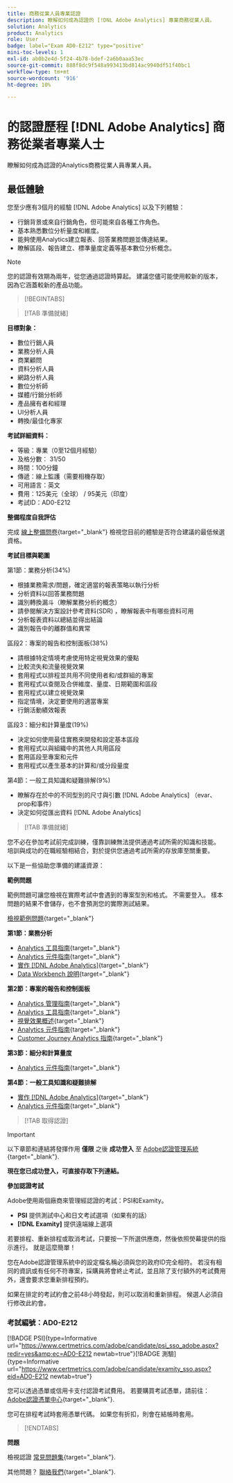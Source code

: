 ```yaml
---
title: 商務從業人員專業認證
description: 瞭解如何成為認證的 [!DNL Adobe Analytics] 專業商務從業人員。
solution: Analytics
product: Analytics
role: User
badge: label="Exam AD0-E212" type="positive"
mini-toc-levels: 1
exl-id: ab0b2e4d-5f24-4b78-bdef-2a6b0aaa53ec
source-git-commit: 888f8dc9f548a993413bd814ac9940df51f40bc1
workflow-type: tm+mt
source-wordcount: '916'
ht-degree: 10%

---
```


# 的認證歷程 [!DNL Adobe Analytics] 商務從業者專業人士

瞭解如何成為認證的Analytics商務從業人員專業人員。

## 最低體驗

您至少應有3個月的經驗 [!DNL Adobe Analytics] 以及下列體驗：

* 行銷背景或來自行銷角色，但可能來自各種工作角色。
* 基本熟悉數位分析量度和維度。
* 能夠使用Analytics建立報表、回答業務問題並傳達結果。
* 瞭解區段、報告建立、標準量度定義等基本數位分析概念。

>[!NOTE]
>
>您的認證有效期為兩年，從您通過認證時算起。 建議您儘可能使用較新的版本，因為它涵蓋較新的產品功能。

>[!BEGINTABS]

>[!TAB 準備就緒]

**目標對象：**

* 數位行銷人員
* 業務分析人員
* 商業顧問
* 資料分析人員
* 網路分析人員
* 數位分析師
* 媒體/行銷分析師
* 產品擁有者和經理
* UI分析人員
* 轉換/最佳化專家

**考試詳細資料：**

* 等級：專業（0至12個月經驗）
* 及格分數： 31/50
* 時間：100分鐘
* 傳遞：線上監護（需要相機存取）
* 可用語言：英文
* 費用：125美元（全球） / 95美元（印度）
* 考試ID：AD0-E212

**整備程度自我評估**

完成 [線上整備問卷](https://scorpion.caveon.com/launchpad/ad-q-e129-readiness-questionnaire-for-adobe-aem-assets-developer-professional-exam-copy-w9tako/ad-q-e212-readiness-questionnaire-for-adobe-analytics-business-practitioner-professional-exam){target="_blank"} 檢視您目前的體驗是否符合建議的最低候選資格。

**考試目標與範圍**

第1節：業務分析(34%)

* 根據業務需求/問題，確定適當的報表策略以執行分析
* 分析資料以回答業務問題
* 識別轉換漏斗（瞭解業務分析的概念）
* 請參閱解決方案設計參考資料(SDR) ，瞭解報表中有哪些資料可用
* 分析報表資料以總結並得出結論
* 識別報告中的離群值和異常

區段2：專案的報告和控制面板(38%)

* 請根據特定情境考慮使用特定視覺效果的優點
* 比較流失和流量視覺效果
* 套用程式以排程並共用不同使用者和/或群組的專案
* 套用程式以查閱及合併維度、量度、日期範圍和區段
* 套用程式以建立視覺效果
* 指定情境，決定要使用的適當專案
* 行銷活動績效報表

區段3：細分和計算量度(19%)

* 決定如何使用最佳實務來開發和設定基本區段
* 套用程式以與組織中的其他人共用區段
* 套用區段至專案和元件
* 套用程式以產生基本的計算和/或分段量度

第4節：一般工具知識和疑難排解(9%)

* 瞭解存在於中的不同型別的尺寸與引數 [!DNL Adobe Analytics] （evar、prop和事件）
* 決定如何從匯出資料 [!DNL Adobe Analytics]

>[!TAB 準備就緒]

您不必在參加考試前完成訓練，僅靠訓練無法提供通過考試所需的知識和技能。 培訓與成功的在職經驗相結合，對於提供您通過考試所需的存放庫至關重要。

以下是一些協助您準備的建議資源：

**範例問題**

範例問題可讓您檢視在實際考試中會遇到的專案型別和格式。 不需要登入。 樣本問題的結果不會儲存，也不會預測您的實際測試結果。

[檢視範例問題](https://scorpion.caveon.com/launchpad/ad0-e212-adobe-analytics-business-practitioner-professional-copy-th4xdu){target="_blank"}

**第1節：業務分析**

* [Analytics 工具指南](https://experienceleague.adobe.com/docs/analytics/analyze/home.html){target="_blank"}
* [Analytics 元件指南](https://experienceleague.adobe.com/docs/analytics/components/home.html?lang=zh-Hant){target="_blank"}
* [實作 [!DNL Adobe Analytics]](https://experienceleague.adobe.com/docs/analytics/implementation/home.html?lang=zh-Hant){target="_blank"}
* [Data Workbench 說明](https://experienceleague.adobe.com/docs/data-workbench/using/home.html?lang=zh-Hant){target="_blank"}

**第2節：專案的報告和控制面板**

* [Analytics 管理指南](https://experienceleague.adobe.com/docs/analytics/admin/home.html?lang=zh-Hant){target="_blank"}
* [Analytics 工具指南](https://experienceleague.adobe.com/docs/analytics/analyze/home.html){target="_blank"}
* [視覺效果概述](https://experienceleague.adobe.com/docs/analytics/analyze/analysis-workspace/visualizations/freeform-analysis-visualizations.html#quick-viz){target="_blank"}
* [Analytics 元件指南](https://experienceleague.adobe.com/docs/analytics/components/home.html?lang=zh-Hant){target="_blank"}
* [Customer Journey Analytics 指南](https://experienceleague.adobe.com/docs/analytics-platform/using/cja-landing.html){target="_blank"}

**第3節：細分和計算量度**

* [Analytics 元件指南](https://experienceleague.adobe.com/docs/analytics/components/home.html?lang=zh-Hant){target="_blank"}

**第4節：一般工具知識和疑難排解**

* [實作 [!DNL Adobe Analytics]](https://experienceleague.adobe.com/docs/analytics/implementation/home.html?lang=zh-Hant){target="_blank"}
* [Analytics 元件指南](https://experienceleague.adobe.com/docs/analytics/components/home.html?lang=zh-Hant){target="_blank"}

>[!TAB 取得認證]

>[!IMPORTANT]
>
>以下章節和連結將發揮作用 **僅限**  之後 **成功登入** 至 [Adobe認證管理系統](https://www.certmetrics.com/adobe){target="_blank"}.


**現在您已成功登入，可直接存取下列連結。**

**參加認證考試**

Adobe使用兩個廠商來管理經認證的考試：PSI和Examity。

* **PSI** 提供測試中心和日文考試選項（如果有的話）
* **[!DNL Examity]** 提供遠端線上選項

若要排程、重新排程或取消考試，只要按一下所選供應商，然後依照熒幕提供的指示進行。 就是這麼簡單！

您在Adobe認證管理系統中的設定檔名稱必須與您的政府ID完全相符。 若沒有相同的資訊或有任何不符專案，採購員將會終止考試，並且除了支付額外的考試費用外，還會要求您重新排程預約。

如果在排定的考試約會之前48小時發起，則可以取消和重新排程。 候選人必須自行修改此約會。

### 考試編號：AD0-E212

[!BADGE PSI]{type=Informative url="https://www.certmetrics.com/adobe/candidate/psi_sso_adobe.aspx?redir=yes&amp;ec=AD0-E212 newtab=true"}[!BADGE 測驗]{type=Informative url="https://www.certmetrics.com/adobe/candidate/examity_sso.aspx?eid=AD0-E212 newtab=true"}

您可以透過憑單或信用卡支付認證考試費用。 若要購買考試憑單，請前往： [Adobe認證憑單中心](https://market.xvoucher.com/adobe/global){target="_blank"}.

您可在排程考試時套用憑單代碼。 如果您有折扣，則會在結帳時套用。

>[!ENDTABS]

**問題**

檢視認證 [常見問題集](https://experienceleague.adobe.com/docs/certification/certification/faq.html){target="_blank"}.

其他問題？ [聯絡我們](mailto:certif@adobe.com){target="_blank"}.
